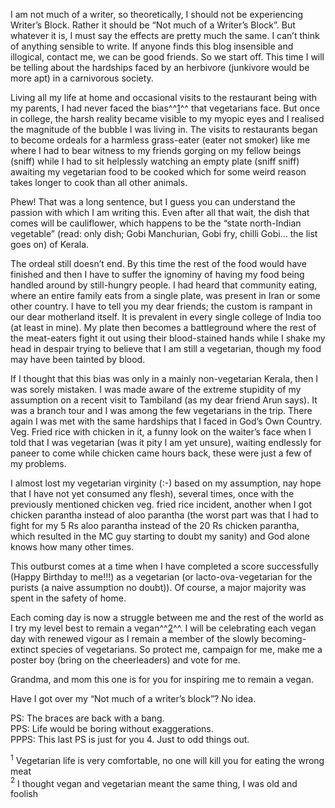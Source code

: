 I am not much of a writer, so theoretically, I should not be experiencing Writer’s Block. 
Rather it should be “Not much of a Writer’s Block”. But whatever it is, I must say the effects are pretty much the same. I can’t
think of anything sensible to write. If anyone finds this blog insensible and illogical, contact me, we can be good friends. 
So we start off. This time I will be telling about the hardships faced by an herbivore (junkivore would be more apt) in a 
carnivorous society.

Living all my life at home and occasional visits to the restaurant being with my parents, I had never faced the bias^^<a href="##myfootnote1">1</a>^^ that 
vegetarians face. But once in college, the harsh reality became visible to my myopic eyes and I realised the magnitude of the 
bubble I was living in. The visits to restaurants began to become ordeals for a harmless grass-eater (eater not smoker) like me 
where I had to bear witness to my friends gorging on my fellow beings (sniff) while I had to sit helplessly watching an empty plate
(sniff sniff) awaiting my vegetarian food to be cooked which for some weird reason takes longer to cook than all other animals. 

Phew! That was a long sentence, but I guess you can understand the passion with which I am writing this. Even after all that wait, 
the dish that comes will be cauliflower, which happens to be the “state north-Indian vegetable” (read: only dish; Gobi Manchurian,
Gobi fry, chilli Gobi… the list goes on) of Kerala. 

The ordeal still doesn’t end. By this time the rest of the food would have 
finished and then I have to suffer the ignominy of having my food being handled around by still-hungry people. 
I had heard that 
community eating, where an entire family eats from a single plate, was present in Iran or some other country. I have to tell you my
dear friends; the custom is rampant in our dear motherland itself. It is prevalent in every single college of India too (at least 
in mine). My plate then becomes a battleground where the rest of the meat-eaters fight it out using their blood-stained hands while
I shake my head in despair trying to believe that I am still a vegetarian, though my food may have been tainted by blood.

If I thought that this bias was only in a mainly non-vegetarian Kerala, then I was sorely mistaken. I was made aware of the extreme
stupidity of my assumption on a recent visit to Tambiland (as my dear friend Arun says). It was a branch tour and I was among the
few vegetarians in the trip. There again I was met with the same hardships that I faced in God’s Own Country. Veg. Fried rice 
with chicken in it, a funny look on the waiter’s face when I told that I was vegetarian (was it pity I am yet unsure), waiting 
endlessly for paneer to come while chicken came hours back, these were just a few of my problems. 

I almost lost my vegetarian 
virginity (:-) based on my assumption, nay hope that I have not yet consumed any flesh), several times, once with the previously
mentioned chicken veg. fried rice incident, another when I got chicken parantha instead of aloo parantha (the worst part was 
that I had to fight for my 5 Rs aloo parantha instead of the 20 Rs chicken parantha, which resulted in the MC guy starting to
doubt my sanity) and God alone knows how many other times.

This outburst comes at a time when I have completed a score successfully (Happy Birthday to me!!!) as a vegetarian (or 
lacto-ova-vegetarian for the purists (a naive assumption no doubt)). Of course, a major majority was spent in the safety of home.

Each coming day is now a struggle between me and the rest of the world as I try my level best to remain a vegan^^<a href="##myfootnote2">2</a>^^. I will be celebrating each vegan day with renewed vigour as I remain a member of the slowly becoming-extinct species of vegetarians. So protect me, campaign for me, make me a poster boy (bring on the cheerleaders) and vote for me.

Grandma, and mom this one is for you for inspiring me to remain a vegan.

Have I got over my “Not much of a writer’s block”? No idea.

PS: The braces are back with a bang.  
PPS: Life would be boring without exaggerations.  
PPPS: This last PS is just for you 4. Just to odd things out.

<a id="#myfootnote1"><sup>1</sup></a> Vegetarian life is very comfortable, no one will kill you for eating the wrong meat <br>
<a id="#myfootnote2"><sup>2</sup></a> I thought vegan and vegetarian meant the same thing, I was old and foolish
